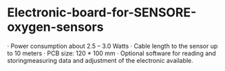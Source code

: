 # Electronic-board-for-SENSORE-oxygen-sensors
· Power consumption about 2.5 – 3.0 Watts · Cable length to the sensor up to 10 meters · PCB size: 120 * 100 mm · Optional software for reading and storingmeasuring data and adjustment of the electronic available.
